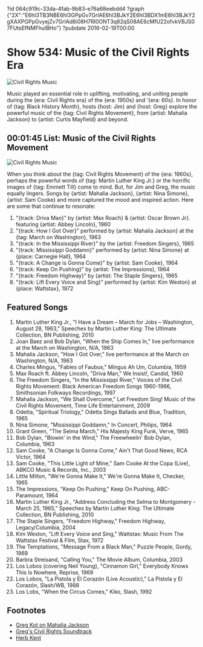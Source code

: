 ?id 064c919c-33da-4fab-9b83-e76a68eebdd4
?graph {"2X":"E6hI3TB3NBE6hI3GPpGv7GrlAE6hI3BJkY2E6hI3BDX1mE6hI3BJkY2gXAXPGPpGvyejZv7GrlAd8i08H7RI0ONT3q82qS08AE6cMfU22ofvkVBJS07FUtsEfNMFhulBHo"}
?pubdate 2016-02-19T00:00

# Show 534: Music of the Civil Rights Era

![Civil Rights Music](https://static.soundopinions.org/images/2016/civilrights_new_web.jpg)

Music played an essential role in uplifting, motivating, and uniting people during the {era: Civil Rights era} of the {era: 1950s} and '{era: 60s}. In honor of {tag: Black History Month}, hosts {host: Jim} and {host: Greg} explore the powerful music of the {tag: Civil Rights Movement}, from {artist: Mahalia Jackson} to {artist: Curtis Mayfield} and beyond.


## 00:01:45 List: Music of the Civil Rights Movement

![Civil Rights Music](https://static.soundopinions.org/assets/534/2X0.jpg)

When you think about the {tag: Civil Rights Movement} of the {era: 1960s}, perhaps the powerful words of {tag: Martin Luther King Jr.} or the horrific images of {tag: Emmett Till} come to mind. But, for Jim and Greg, the music equally lingers. Songs by {artist: Mahalia Jackson}, {artist: Nina Simone}, {artist: Sam Cooke} and more captured the mood and inspired action. Here are some that continue to resonate:

1. "{track: Driva Man}" by {artist: Max Roach} & {artist: Oscar Brown Jr}. featuring {artist: Abbey Lincoln}, 1960
2. "{track: How I Got Over}" performed by {artist: Mahalia Jackson} at the {tag: March on Washington}, 1963
1. "{track: In the Mississippi River}" by the {artist: Freedom Singers}, 1965
1. "{track: Mississippi Goddamn}" performed by {artist: Nina Simone} at {place: Carnegie Hall}, 1964
1. "{track: A Change is Gonna Come}" by {artist: Sam Cooke}, 1964
1. "{track: Keep On Pushing}" by {artist: The Impressions}, 1964
1. "{track: Freedom Highway}" by {artist: The Staple Singers}, 1965 
1. "{track: Lift Every Voice and Sing}" performed by {artist: Kim Weston} at {place: Wattstax}, 1972


## Featured Songs

1. Martin Luther King Jr., "I Have a Dream – March for Jobs – Washington, August 28, 1963," Speeches by Martin Luther King: The Ultimate Collection, BN Publishing, 2010 
1. Joan Baez and Bob Dylan, "When the Ship Comes In," live performance at the March on Washington, N/A, 1963 
1. Mahalia Jackson, "How I Got Over," live performance at the March on Washington, N/A, 1963 
1. Charles Mingus, "Fables of Faubus," Mingus Ah Um, Columbia, 1959 
1. Max Roach ft. Abbey Lincoln, "Driva Man," We Insist!, Candid, 1960 
1. The Freedom Singers, "In the Mississippi River," Voices of the Civil Rights Movement: Black American Freedom Songs 1960-1966, Smithsonian Folkways Recordings, 1997
1. Mahalia Jackson, "We Shall Overcome," Let Freedom Sing! Music of the Civil Rights Movement, Time Life Entertainment, 2009 
1. Odetta, "Spiritual Triology," Odetta Sings Ballads and Blue, Tradition, 1965 
1. Nina Simone, "Mississippi Goddamn," In Concert, Philips, 1964
1. Grant Green, "The Selma March," His Majesty King Funk, Verve, 1965 
1. Bob Dylan, "Blowin' in the Wind," The Freewheelin' Bob Dylan, Columbia, 1963
1. Sam Cooke, "A Change Is Gonna Come," Ain't That Good News, RCA Victor, 1964
1. Sam Cooke, "This Little Light of Mine," Sam Cooke At the Copa (Live), ABKCO Music & Records, Inc., 2003
1. Little Milton, "We're Gonna Make It," We're Gonna Make It, Checker, 1965
1. The Impressions, "Keep On Pushing," Keep On Pushing, ABC-Paramount, 1964
1. Martin Luther King Jr., "Address Concluding the Selma to Montgomery - March 25, 1965," Speeches by Martin Luther King: The Ultimate Collection, BN Publishing, 2010 
1. The Staple Singers, "Freedom Highway," Freedom Highway, Legacy/Columbia, 2004
1. Kim Weston, "Lift Every Voice and Sing," Wattstax: Music From The Wattstax Festival & Film, Stax, 1972
1. The Temptations, "Message From a Black Man," Puzzle People, Gordy, 1969 
1. Barbra Streisand, "Calling You," The Movie Album, Columbia, 2003
1. Los Lobos (covering Neil Young), "Cinnamon Girl," Everybody Knows This Is Nowhere, Reprise, 1969 
1. Los Lobos, "La Pistola y El Corazón (Live Acoustic)," La Pistola y El Corazón, Slash/WB, 1988 
1. Los Lobs, "When the Circus Comes," Kiko, Slash, 1992 

## Footnotes
- [Greg Kot on Mahalia Jackson](http://www.bbc.com/culture/story/20130827-a-song-that-made-america-believe)
- [Greg's Civil Rights Soundtrack](http://www.chicagotribune.com/entertainment/music/kot/ct-staple-singers-selma-freedom-highway-glory-dont-lose-this-20150211-column.html)
- [Herb Kent](http://v103.iheart.com/onair/herb-kent-3680/)
